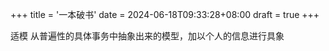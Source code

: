 +++
title = '一本破书'
date = 2024-06-18T09:33:28+08:00
draft = true
+++


适模
从普遍性的具体事务中抽象出来的模型，加以个人的信息进行具象

